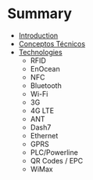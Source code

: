 # Summary

* [Introduction](README.md)
* [Conceptos Técnicos](conceptos_tecnicos.md)
* [Technologies](technologies.md)
   * RFID
   * EnOcean
   * NFC
   * Bluetooth
   * Wi-Fi
   * 3G
   * 4G LTE
   * ANT
   * Dash7
   * Ethernet
   * GPRS
   * PLC/Powerline
   * QR Codes / EPC
   * WiMax

